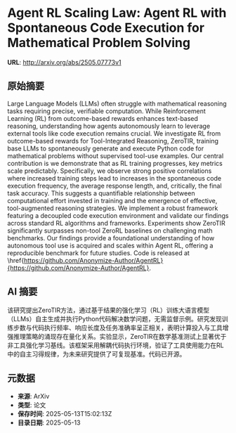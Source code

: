 # Agent RL Scaling Law: Agent RL with Spontaneous Code Execution for Mathematical Problem Solving

**URL**: http://arxiv.org/abs/2505.07773v1

## 原始摘要

Large Language Models (LLMs) often struggle with mathematical reasoning tasks
requiring precise, verifiable computation. While Reinforcement Learning (RL)
from outcome-based rewards enhances text-based reasoning, understanding how
agents autonomously learn to leverage external tools like code execution
remains crucial. We investigate RL from outcome-based rewards for
Tool-Integrated Reasoning, ZeroTIR, training base LLMs to spontaneously
generate and execute Python code for mathematical problems without supervised
tool-use examples. Our central contribution is we demonstrate that as RL
training progresses, key metrics scale predictably. Specifically, we observe
strong positive correlations where increased training steps lead to increases
in the spontaneous code execution frequency, the average response length, and,
critically, the final task accuracy. This suggests a quantifiable relationship
between computational effort invested in training and the emergence of
effective, tool-augmented reasoning strategies. We implement a robust framework
featuring a decoupled code execution environment and validate our findings
across standard RL algorithms and frameworks. Experiments show ZeroTIR
significantly surpasses non-tool ZeroRL baselines on challenging math
benchmarks. Our findings provide a foundational understanding of how autonomous
tool use is acquired and scales within Agent RL, offering a reproducible
benchmark for future studies. Code is released at
\href{https://github.com/Anonymize-Author/AgentRL}{https://github.com/Anonymize-Author/AgentRL}.


## AI 摘要

该研究提出ZeroTIR方法，通过基于结果的强化学习（RL）训练大语言模型（LLMs）自主生成并执行Python代码解决数学问题，无需监督示例。研究发现训练步数与代码执行频率、响应长度及任务准确率呈正相关，表明计算投入与工具增强推理策略的涌现存在量化关系。实验显示，ZeroTIR在数学基准测试上显著优于非工具强化学习基线。该框架采用解耦代码执行环境，验证了工具使用能力在RL中的自主习得规律，为未来研究提供了可复现基准。代码已开源。

## 元数据

- **来源**: ArXiv
- **类型**: 论文
- **保存时间**: 2025-05-13T15:02:13Z
- **目录日期**: 2025-05-13
